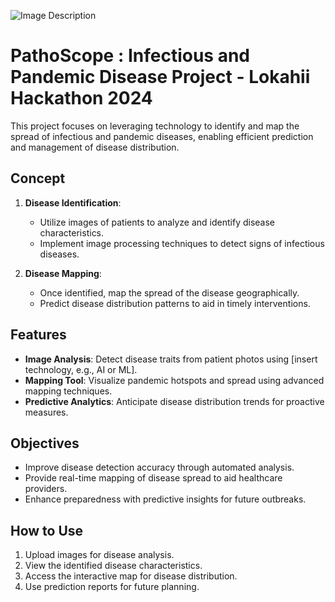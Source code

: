 ![Image Description](https://drive.google.com/drive/search?q=pathoscope)

# PathoScope : Infectious and Pandemic Disease Project - Lokahii Hackathon 2024

This project focuses on leveraging technology to identify and map the spread of infectious and pandemic diseases, enabling efficient prediction and management of disease distribution.

## Concept  
1. **Disease Identification**:  
   - Utilize images of patients to analyze and identify disease characteristics.  
   - Implement image processing techniques to detect signs of infectious diseases.  

2. **Disease Mapping**:  
   - Once identified, map the spread of the disease geographically.  
   - Predict disease distribution patterns to aid in timely interventions.  

## Features  
- **Image Analysis**: Detect disease traits from patient photos using [insert technology, e.g., AI or ML].  
- **Mapping Tool**: Visualize pandemic hotspots and spread using advanced mapping techniques.  
- **Predictive Analytics**: Anticipate disease distribution trends for proactive measures.

## Objectives  
- Improve disease detection accuracy through automated analysis.  
- Provide real-time mapping of disease spread to aid healthcare providers.  
- Enhance preparedness with predictive insights for future outbreaks.  

## How to Use  
1. Upload images for disease analysis.  
2. View the identified disease characteristics.  
3. Access the interactive map for disease distribution.  
4. Use prediction reports for future planning.  



 
